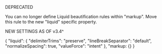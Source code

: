 DEPRECATED

You can no longer define Liquid beautification rules within "markup". Move this rule to the new "liquid" specific property.


NEW SETTINGS AS OF v3.4^

{
  "liquid": {
    "delimiterTrims": "preserve",
    "lineBreakSeparator": "default",
    "normalizeSpacing": true,
    "valueForce": "intent"
  },
  "markup: {}
}
